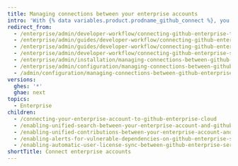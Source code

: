 ```yaml
---
title: Managing connections between your enterprise accounts
intro: 'With {% data variables.product.prodname_github_connect %}, you can share certain features and data between {% data variables.product.product_location %} and your {% data variables.product.prodname_ghe_cloud %} organization or enterprise account on {% data variables.product.prodname_dotcom_the_website %}.'
redirect_from:
  - /enterprise/admin/developer-workflow/connecting-github-enterprise-to-github-com
  - /enterprise/admin/guides/developer-workflow/connecting-github-enterprise-and-github-com/
  - /enterprise/admin/guides/developer-workflow/connecting-github-enterprise-server-and-github-com/
  - /enterprise/admin/developer-workflow/connecting-github-enterprise-server-and-githubcom/
  - /enterprise/admin/installation/managing-connections-between-github-enterprise-server-and-github-enterprise-cloud
  - /enterprise/admin/configuration/managing-connections-between-github-enterprise-server-and-github-enterprise-cloud
  - /admin/configuration/managing-connections-between-github-enterprise-server-and-github-enterprise-cloud
versions:
  ghes: '*'
  ghae: next
topics:
  - Enterprise
children:
  - /connecting-your-enterprise-account-to-github-enterprise-cloud
  - /enabling-unified-search-between-your-enterprise-account-and-githubcom
  - /enabling-unified-contributions-between-your-enterprise-account-and-githubcom
  - /enabling-alerts-for-vulnerable-dependencies-on-github-enterprise-server
  - /enabling-automatic-user-license-sync-between-github-enterprise-server-and-github-enterprise-cloud
shortTitle: Connect enterprise accounts
---
```


